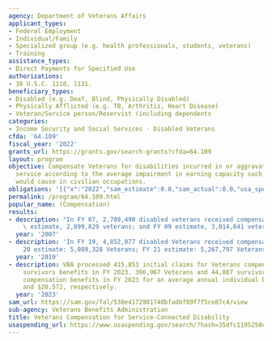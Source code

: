 ```yaml
---
agency: Department of Veterans Affairs
applicant_types:
- Federal Employment
- Individual/Family
- Specialized group (e.g. health professionals, students, veterans)
- Training
assistance_types:
- Direct Payments for Specified Use
authorizations:
- 38 U.S.C. 1110, 1131.
beneficiary_types:
- Disabled (e.g. Deaf, Blind, Physically Disabled)
- Physically Afflicted (e.g. TB, Arthritis, Heart Disease)
- Veteran/Service person/Reservist (including dependents
categories:
- Income Security and Social Services - Disabled Veterans
cfda: '64.109'
fiscal_year: '2022'
grants_url: https://grants.gov/search-grants?cfda=64.109
layout: program
objective: Compensate Veterans for disabilities incurred in or aggravated during military
  service according to the average impairment in earning capacity such disability
  would cause in civilian occupations.
obligations: '[{"x":"2022","sam_estimate":0.0,"sam_actual":0.0,"usa_spending_actual":121956015946.0},{"x":"2023","sam_estimate":0.0,"sam_actual":135980190000.0,"usa_spending_actual":132972879929.0},{"x":"2024","sam_estimate":158682457000.0,"sam_actual":0.0,"usa_spending_actual":141385273079.0}]'
permalink: /program/64.109.html
popular_name: (Compensation)
results:
- description: "In FY 07, 2,789,490 disabled veterans received compensation. FY 08\
    \ estimate, 2,899,829 veterans; and FY 09 estimate, 3,014,841 veterans. \n"
  year: '2007'
- description: 'In FY 19, 4,852,077 disabled Veterans received compensation.  (FY
    20 estimate: 5,089,328 Veterans; FY 21 estimate: 5,267,797 Veterans)'
  year: '2019'
- description: VBA processed 415,853 initial claims for Veterans compensation and
    survivors benefits in FY 2023. 366,967 Veterans and 44,087 survivors began receiving
    compensation benefits in FY 2023 for an average annual individual benefit of $24,511
    and $20,572, respectively.
  year: '2023'
sam_url: https://sam.gov/fal/538e4172981740bfadbf89f7f5ce87c4/view
sub-agency: Veterans Benefits Administration
title: Veterans Compensation for Service-Connected Disability
usaspending_url: https://www.usaspending.gov/search/?hash=35dfc1195258e5066b2cf08cfc4d9250
---
```

